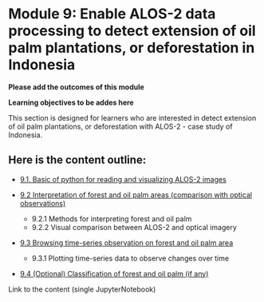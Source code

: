# Module 9: Enable ALOS-2 data processing to detect extension of oil palm plantations, or deforestation in Indonesia

**Please add the outcomes of this module**

**Learning objectives to be addes here**


This section is designed for learners who are interested in detect extension of oil palm plantations, or deforestation with ALOS-2 - case study of Indonesia.

## Here is the content outline:

- [9.1. Basic of python for reading and visualizing ALOS-2 images](subsections/00009/9.1.md)

- [9.2 Interpretation of forest and oil palm areas (comparison with optical observations)](subsections/00009/9.2.md)
    - 9.2.1 Methods for interpreting forest and oil palm  
    - 9.2.2 Visual comparison between ALOS-2 and optical imagery 

- [9.3 Browsing time-series observation on forest and oil palm area](subsections/00009/9.3.md)
    - 9.3.1 Plotting time-series data to observe changes over time

- [9.4 (Optional) Classification of forest and oil palm (if any)](subsections/00009/9.4.md)

Link to the content (single JupyterNotebook)



```python

```

